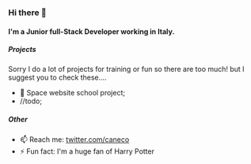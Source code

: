 ### Hi there 👋

#### I'm a Junior full-Stack Developer working in Italy.

##### Projects
Sorry I do a lot of projects for training or fun so there are too much! but I suggest you to check these....
- 🌌 Space website school project;
- //todo;

##### Other

- 📫 Reach me: [twitter.com/caneco](https://twitter.com/caneco)
- ⚡️ Fun fact: I'm a huge fan of Harry Potter
